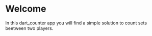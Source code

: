 # Welcome

In this dart_counter app you will find a simple solution to count sets beetween two players. 
